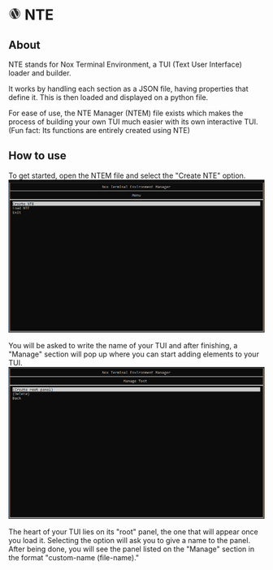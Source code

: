 # <img src="images/nte.png" alt="Logo" width="25"/> NTE

## About

NTE stands for Nox Terminal Environment, a TUI (Text User Interface) loader and builder.

It works by handling each section as a JSON file, having properties that define it. This is then loaded and displayed on a python file.

For ease of use, the NTE Manager (NTEM) file exists which makes the process of building your own TUI much easier with its own interactive TUI. (Fun fact: Its functions are entirely created using NTE)

## How to use

To get started, open the NTEM file and select the "Create NTE" option.
<img src="images/step-one.png" alt="Step 1" width="1000"/>

You will be asked to write the name of your TUI and after finishing, a "Manage" section will pop up where you can start adding elements to your TUI.
<img src="images/step-two.png" alt="Step 1" width="1000"/>

The heart of your TUI lies on its "root" panel, the one that will appear once you load it. Selecting the option will ask you to give a name to the panel. After being done, you will see the panel listed on the "Manage" section in the format "custom-name (file-name)."